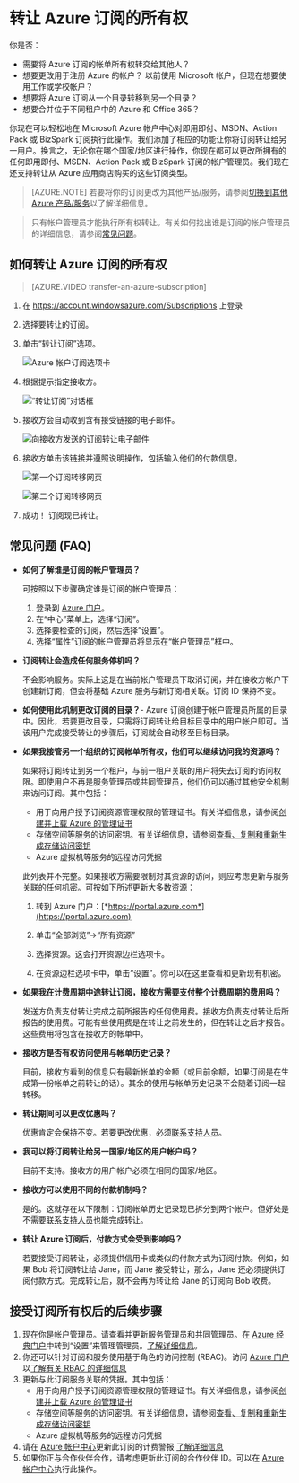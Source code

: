 <properties
   pageTitle="转让 Azure 订阅的所有权 | Microsoft Azure"
   description="如何将 Azure 订阅转让给另一用户，以及有关转让过程的一些常见问题 (FAQ)"
   services=""
   documentationCenter=""
   authors="genlin"
   manager="stevenpo"
   editor="n/a"
   tags="billing,top-support-issue"/>

<tags
   ms.service="billing"
   ms.workload="na"
   ms.tgt_pltfrm="na"
   ms.devlang="na"
   ms.topic="article"
   ms.date="07/12/2016"
   ms.author="genli"/>

# 转让 Azure 订阅的所有权

你是否：

- 需要将 Azure 订阅的帐单所有权转交给其他人？
- 想要更改用于注册 Azure 的帐户？ 以前使用 Microsoft 帐户，但现在想要使用工作或学校帐户？
- 想要将 Azure 订阅从一个目录转移到另一个目录？
- 想要合并位于不同租户中的 Azure 和 Office 365？

你现在可以轻松地在 Microsoft Azure 帐户中心对即用即付、MSDN、Action Pack 或 BizSpark 订阅执行此操作。我们添加了相应的功能让你将订阅转让给另一用户。换言之，无论你在哪个国家/地区进行操作，你现在都可以更改所拥有的任何即用即付、MSDN、Action Pack 或 BizSpark 订阅的帐户管理员。我们现在还支持转让从 Azure 应用商店购买的这些订阅类型。

> [AZURE.NOTE]  若要将你的订阅更改为其他产品/服务，请参阅[切换到其他 Azure 产品/服务](billing-how-to-switch-azure-offer.md)以了解详细信息。

> 只有帐户管理员才能执行所有权转让。有关如何找出谁是订阅的帐户管理员的详细信息，请参阅[常见问题](#faq)。

## 如何转让 Azure 订阅的所有权

> [AZURE.VIDEO transfer-an-azure-subscription]

1.  在 <https://account.windowsazure.com/Subscriptions> 上登录

2.  选择要转让的订阅。

3.  单击“转让订阅”选项。

    ![Azure 帐户订阅选项卡](./media/billing-subscription-transfer/image1.png)

4.  根据提示指定接收方。

    ![“转让订阅”对话框](./media/billing-subscription-transfer/image2.PNG)

5.  接收方会自动收到含有接受链接的电子邮件。

    ![向接收方发送的订阅转让电子邮件](./media/billing-subscription-transfer/image3.png)

6.  接收方单击该链接并遵照说明操作，包括输入他们的付款信息。

    ![第一个订阅转移网页](./media/billing-subscription-transfer/image4.PNG)

    ![第二个订阅转移网页](./media/billing-subscription-transfer/image5.PNG)

7. 成功！ 订阅现已转让。

<a id="faq"></a>
## 常见问题 (FAQ)

-   **如何了解谁是订阅的帐户管理员？**

    可按照以下步骤确定谁是订阅的帐户管理员：

    1. 登录到 [Azure 门户](https://portal.azure.com)。
    2. 在“中心”菜单上，选择“订阅”。
    3. 选择要检查的订阅，然后选择“设置”。
    4. 选择“属性”订阅的帐户管理员将显示在“帐户管理员”框中。

-   **订阅转让会造成任何服务停机吗？**

    不会影响服务。实际上这是在当前帐户管理员下取消订阅，并在接收方帐户下创建新订阅，但会将基础 Azure 服务与新订阅相关联。订阅 ID 保持不变。

-   **如何使用此机制更改订阅的目录？**- Azure 订阅创建于帐户管理员所属的目录中。因此，若要更改目录，只需将订阅转让给目标目录中的用户帐户即可。当该用户完成接受转让的步骤后，订阅就会自动移至目标目录。

-   **如果我接管另一个组织的订阅帐单所有权，他们可以继续访问我的资源吗？**

    如果将订阅转让到另一个租户，与前一租户关联的用户将失去订阅的访问权限。即使用户不再是服务管理员或共同管理员，他们仍可以通过其他安全机制来访问订阅。其中包括：
    - 用于向用户授予订阅资源管理权限的管理证书。有关详细信息，请参阅[创建并上载 Azure 的管理证书](https://msdn.microsoft.com/library/azure/gg551722.aspx)
    -	存储空间等服务的访问密钥。有关详细信息，请参阅[查看、复制和重新生成存储访问密钥](storage-create-storage-account.md#view-copy-and-regenerate-storage-access-keys)
    -	Azure 虚拟机等服务的远程访问凭据

    此列表并不完整。如果接收方需要限制对其资源的访问，则应考虑更新与服务关联的任何机密。可按如下所述更新大多数资源：

    1.   转到 Azure 门户：[*https://portal.azure.com*](https://portal.azure.com)

    2.    单击“全部浏览”-&gt;“所有资源”

    3.    选择资源。这会打开资源边栏选项卡。

    4.    在资源边栏选项卡中，单击“设置”。你可以在这里查看和更新现有机密。


-   **如果我在计费周期中途转让订阅，接收方需要支付整个计费周期的费用吗？**

    发送方负责支付转让完成之前所报告的任何使用费。接收方负责支付转让后所报告的使用费。可能有些使用费是在转让之前发生的，但在转让之后才报告。这些费用将包含在接收方的帐单中。

-   **接收方是否有权访问使用与帐单历史记录？**

    目前，接收方看到的信息只有最新帐单的金额（或目前余额，如果订阅是在生成第一份帐单之前转让的话）。其余的使用与帐单历史记录不会随着订阅一起转移。

-   **转让期间可以更改优惠吗？**

    优惠肯定会保持不变。若要更改优惠，必须[联系支持人员](http://go.microsoft.com/fwlink/?LinkID=619338)。

-   **我可以将订阅转让给另一国家/地区的用户帐户吗？**

    目前不支持。接收方的用户帐户必须在相同的国家/地区。

-   **接收方可以使用不同的付款机制吗？**

    是的。这就存在以下限制：订阅帐单历史记录现已拆分到两个帐户。但好处是不需要[联系支持人员](http://go.microsoft.com/fwlink/?LinkID=619338)也能完成转让。

-   **转让 Azure 订阅后，付款方式会受到影响吗？**

    若要接受订阅转让，必须提供信用卡或类似的付款方式为订阅付款。例如，如果 Bob 将订阅转让给 Jane，而 Jane 接受转让，那么，Jane 还必须提供订阅付款方式。完成转让后，就不会再为转让给 Jane 的订阅向 Bob 收费。

## 接受订阅所有权后的后续步骤

1. 现在你是帐户管理员。请查看并更新服务管理员和共同管理员。在 [Azure 经典门户](https://manage.windowsazure.com)中转到“设置”来管理管理员。[了解详细信息](http://go.microsoft.com/fwlink/?LinkID=533293)。
2. 你还可以针对订阅和服务使用基于角色的访问控制 (RBAC)。访问 [Azure 门户](https://portal.azure.com)以[了解有关 RBAC 的详细信息](http://go.microsoft.com/fwlink/?LinkID=544802)
3. 更新与此订阅服务关联的凭据。其中包括：
    - 用于向用户授予订阅资源管理权限的管理证书。有关详细信息，请参阅[创建并上载 Azure 的管理证书](https://msdn.microsoft.com/library/azure/gg551722.aspx)
    -	存储空间等服务的访问密钥。有关详细信息，请参阅[查看、复制和重新生成存储访问密钥](storage-create-storage-account.md#view-copy-and-regenerate-storage-access-keys)
    -	Azure 虚拟机等服务的远程访问凭据
4. 请在 [Azure 帐户中心](https://account.windowsazure.com/Subscriptions)更新此订阅的计费警报 [了解详细信息](http://go.microsoft.com/fwlink/?LinkID=533292)
5. 	如果你正与合作伙伴合作，请考虑更新此订阅的合作伙伴 ID。可以在 [Azure 帐户中心](https://account.windowsazure.com/Subscriptions)执行此操作。

<!---HONumber=Mooncake_0801_2016-->